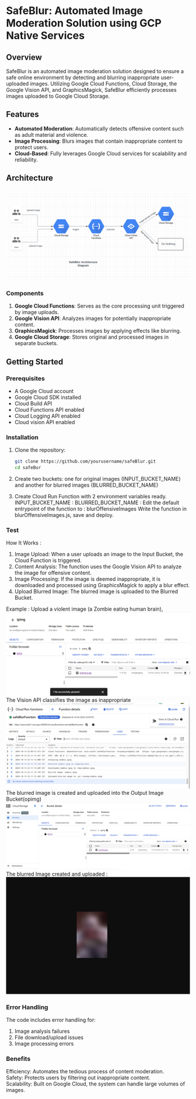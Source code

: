 # SafeBlur: Automated Image Moderation Solution using GCP Native Services

## Overview

SafeBlur is an automated image moderation solution designed to ensure a safe online environment by detecting and blurring inappropriate user-uploaded images. Utilizing Google Cloud Functions, Cloud Storage, the Google Vision API, and GraphicsMagick, SafeBlur efficiently processes images uploaded to Google Cloud Storage.

## Features

- **Automated Moderation**: Automatically detects offensive content such as adult material and violence.
- **Image Processing**: Blurs images that contain inappropriate content to protect users.
- **Cloud-Based**: Fully leverages Google Cloud services for scalability and reliability.

## Architecture

![Architecture Diagram](./architecture.png)

### Components

1. **Google Cloud Functions**: Serves as the core processing unit triggered by image uploads.
2. **Google Vision API**: Analyzes images for potentially inappropriate content.
3. **GraphicsMagick**: Processes images by applying effects like blurring.
4. **Google Cloud Storage**: Stores original and processed images in separate buckets.

## Getting Started

### Prerequisites

- A Google Cloud account
- Google Cloud SDK installed
- Cloud Build API
- Cloud Functions API enabled
- Cloud Logging API enabled
- Cloud vision API enabled

### Installation

1. Clone the repository:

   ```bash
   git clone https://github.com/yourusername/safeBlur.git
   cd safeBur

   ```

2. Create two buckets: one for original images (INPUT_BUCKET_NAME) and another for blurred images (BLURRED_BUCKET_NAME)

3. Create Cloud Run Function with 2 environment variables ready.
   INPUT_BUCKET_NAME : <your-input-bucket-name>
   BLURRED_BUCKET_NAME : <your-blurred-bucket-name>
   Edit the default entrypoint of the function to : blurOffensiveImages
   Write the function in blurOffensiveImages.js, save and deploy.

### Test

How It Works :

1. Image Upload: When a user uploads an image to the Input Bucket, the Cloud Function is triggered.
2. Content Analysis: The function uses the Google Vision API to analyze the image for offensive content.
3. Image Processing: If the image is deemed inappropriate, it is downloaded and processed using GraphicsMagick to apply a blur effect.
4. Upload Blurred Image: The blurred image is uploaded to the Blurred Bucket.

Example : Upload a violent image (a Zombie eating human brain),
![Architecture Diagram](./upload.png)
The Vision API classifies the image as inappropriate
![Architecture Diagram](./logs.png)
The blurred image is created and uploaded into the Output Image Bucket(opimg)
![Architecture Diagram](./blurUpload.png)
The blurred Image created and uploaded :
![Architecture Diagram](./blurredImage.png)


### Error Handling
The code includes error handling for:
1. Image analysis failures  
2. File download/upload issues  
3. Image processing errors

### Benefits

Efficiency: Automates the tedious process of content moderation.  
Safety: Protects users by filtering out inappropriate content.  
Scalability: Built on Google Cloud, the system can handle large volumes of images.
